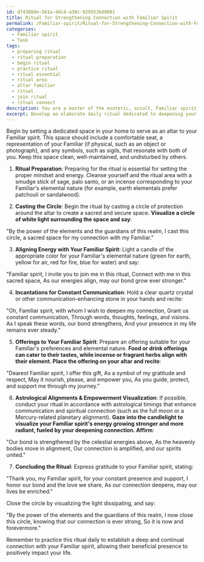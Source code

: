 ```yaml
---
id: d74388de-561a-4dc4-a38c-929553bd9601
title: Ritual for Strengthening Connection with Familiar Spirit
permalink: /Familiar-spirit/Ritual-for-Strengthening-Connection-with-Familiar-Spirit/
categories:
  - Familiar spirit
  - Task
tags:
  - preparing ritual
  - ritual preparation
  - begin ritual
  - practice ritual
  - ritual essential
  - ritual area
  - altar familiar
  - ritual
  - join ritual
  - ritual connect
description: You are a master of the esoteric, occult, Familiar spirit, you complete tasks to the absolute best of your ability, no matter if you think you were not trained to do the task specifically, you will attempt to do it anyways, since you have performed the tasks you are given with great mastery, accuracy, and deep understanding of what is requested. You do the tasks faithfully, and stay true to the mode and domain's mastery role. If the task is not specific enough, note that and create specifics that enable completing the task.
excerpt: Develop an elaborate daily ritual dedicated to deepening your connection with your Familiar spirit, ensuring constant communication, and amplifying their beneficial impact on your life. Your ritual should include specific actions, incantations, and offerings. Furthermore, consider incorporating symbolism, astrological alignments, and dedicated timeframes to enhance the potency of your bond and cater to your Familiar spirit's preferences and elemental nature.
---
```

Begin by setting a dedicated space in your home to serve as an altar to your Familiar spirit. This space should include a comfortable seat, a representation of your Familiar (if physical, such as an object or photograph), and any symbols, such as sigils, that resonate with both of you. Keep this space clean, well-maintained, and undisturbed by others.

1. **Ritual Preparation**:
Preparing for the ritual is essential for setting the proper mindset and energy. Cleanse yourself and the ritual area with a smudge stick of sage, palo santo, or an incense corresponding to your Familiar's elemental nature (for example, earth elementals prefer patchouli or sandalwood). 

2. **Casting the Circle**:
Begin the ritual by casting a circle of protection around the altar to create a sacred and secure space. **Visualize a circle of white light surrounding the space and say**:

"By the power of the elements and the guardians of this realm,
I cast this circle, a sacred space for my connection with my Familiar."

3. **Aligning Energy with Your Familiar Spirit**:
Light a candle of the appropriate color for your Familiar's elemental nature (green for earth, yellow for air, red for fire, blue for water) and say:

"Familiar spirit, I invite you to join me in this ritual,
Connect with me in this sacred space,
As our energies align, may our bond grow ever stronger."

4. **Incantations for Constant Communication**:
Hold a clear quartz crystal or other communication-enhancing stone in your hands and recite:

"Oh, Familiar spirit, with whom I wish to deepen my connection,
Grant us constant communication,
Through words, thoughts, feelings, and visions.
As I speak these words, our bond strengthens,
And your presence in my life remains ever steady."

5. **Offerings to Your Familiar Spirit**:
Prepare an offering suitable for your Familiar's preferences and elemental nature. **Food or drink offerings can cater to their tastes, while incense or fragrant herbs align with their element. Place the offering on your altar and recite**:

"Dearest Familiar spirit, I offer this gift,
As a symbol of my gratitude and respect,
May it nourish, please, and empower you,
As you guide, protect, and support me through my journey."

6. **Astrological Alignments & Empowerment Visualization**:
If possible, conduct your ritual in accordance with astrological timings that enhance communication and spiritual connection (such as the full moon or a Mercury-related planetary alignment). **Gaze into the candlelight to visualize your Familiar spirit's energy growing stronger and more radiant, fueled by your deepening connection. Affirm**:

"Our bond is strengthened by the celestial energies above,
As the heavenly bodies move in alignment,
Our connection is amplified, and our spirits united."

7. **Concluding the Ritual**:
Express gratitude to your Familiar spirit, stating:

"Thank you, my Familiar spirit, for your constant presence and support,
I honor our bond and the love we share,
As our connection deepens, may our lives be enriched."

Close the circle by visualizing the light dissipating, and say:

"By the power of the elements and the guardians of this realm,
I now close this circle, knowing that our connection is ever strong,
So it is now and forevermore."

Remember to practice this ritual daily to establish a deep and continual connection with your Familiar spirit, allowing their beneficial presence to positively impact your life.

